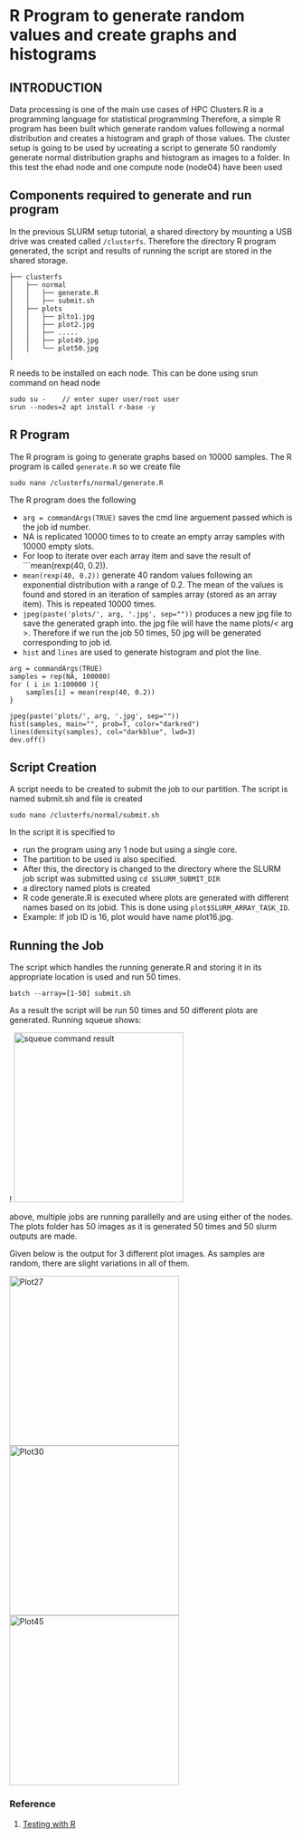 # R Program to generate random values and create graphs and histograms

## INTRODUCTION

Data processing is one of the main use cases of HPC Clusters.R is a programming language for statistical programming Therefore, a simple R program has been built which generate random values following a normal distribution and creates a histogram and graph of those values. The cluster setup is going to be used by ucreating a script to generate 50 randomly generate normal distribution graphs and histogram as images to a folder. In this test the ehad node and one compute node (node04) have been used 

## Components required to generate and run program

In the previous SLURM setup tutorial, a shared directory by mounting a USB drive was created called ```/clusterfs```. Therefore the directory R program generated, the script and results of running the script are stored in the shared storage.

```
├── clusterfs
│   ├── normal
│   │   ├── generate.R
│   │   ├── submit.sh
│   ├── plots
│   │   ├── plto1.jpg      
│   │   ├── plot2.jpg
│   │   ├── .....
│   │   ├── plot49.jpg
│   │   └── plot50.jpg
│ 
```

R needs to be installed on each node. This can be done using srun command on head node

```
sudo su -    // enter super user/root user
srun --nodes=2 apt install r-base -y
```

## R Program

The R program is going to generate graphs based on 10000 samples.
The R program is called ```generate.R``` so we create file 

```sudo nano /clusterfs/normal/generate.R```



The R program does the following
- ```arg = commandArgs(TRUE)``` saves the cmd line arguement passed which is the job id number.
- NA is replicated 10000 times to to create an empty array samples with 10000 empty slots.
- For loop to iterate over each array item and save the result of ```mean(rexp(40, 0.2)).
- ```mean(rexp(40, 0.2))``` generate 40 random values following an exponential distribution with a range of 0.2. The mean of the values is found and stored in an iteration of samples array (stored as an array item). This is repeated 10000 times.
- ```jpeg(paste('plots/', arg, '.jpg', sep=""))``` produces a new jpg file to save the generated graph into. the jpg file will have the name plots/< arg >. Therefore if we run the job 50 times, 50 jpg will be generated corresponding to job id.
- ``hist`` and ```lines``` are used to generate histogram and plot the line.

```
arg = commandArgs(TRUE)
samples = rep(NA, 100000)
for ( i in 1:100000 ){ 
    samples[i] = mean(rexp(40, 0.2)) 
}

jpeg(paste('plots/', arg, '.jpg', sep=""))
hist(samples, main="", prob=T, color="darkred")
lines(density(samples), col="darkblue", lwd=3)
dev.off()
```

## Script Creation
A script needs to be created to submit the job to our partition. The script is named submit.sh and file is created 

```sudo nano /clusterfs/normal/submit.sh```

In the script it is specified to
- run the program using any 1 node but using a single core.
- The partition to be used is also specified.
- After this, the directory is changed to the directory where the SLURM job script was submitted using ```cd $SLURM_SUBMIT_DIR```
- a directory named plots is created 
- R code generate.R is executed where plots are generated with different names based on its jobid. This is done using ```plot$SLURM_ARRAY_TASK_ID```.
- Example: If job ID is 16, plot would have name plot16.jpg.

## Running the Job

The script which handles the running generate.R and storing it in its appropriate location is used and run 50 times.

```
batch --array=[1-50] submit.sh
```

As a result the script will be run 50 times and 50 different plots are generated.
Running squeue shows:

!
<img src="../../Images/squeue.jpeg" alt="squeue command result" title="result of squeue command" width="300"/>

above, multiple jobs are running parallelly and are using either of the nodes.
The plots folder has 50 images as it is generated 50 times and 50 slurm outputs are made.

Given below is the output for 3 different plot images. As samples are random, there are slight variations in all of them.

<img src="../../Images/PLOT27.jpeg" alt="Plot27" title="Plot 27 from the 50 unique plots generated" width="300"/>
<img src="../../Images/PLOT30.jpeg" alt="Plot30" title="Plot 30 from the 50 unique plots generated" width="300"/>
<img src="../../Images/PLOT45.jpeg" alt="Plot45" title="Plot 45 from the 50 unique plots generated" width="300"/>

### Reference
1. [Testing with R](https://glmdev.medium.com/building-a-raspberry-pi-cluster-aaa8d1f3d2ca)
